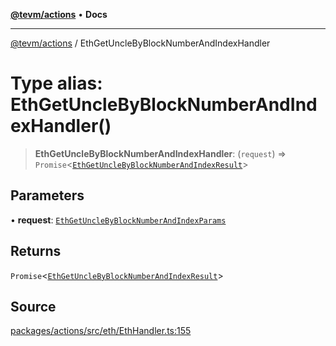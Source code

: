 [**@tevm/actions**](../README.md) • **Docs**

***

[@tevm/actions](../globals.md) / EthGetUncleByBlockNumberAndIndexHandler

# Type alias: EthGetUncleByBlockNumberAndIndexHandler()

> **EthGetUncleByBlockNumberAndIndexHandler**: (`request`) => `Promise`\<[`EthGetUncleByBlockNumberAndIndexResult`](EthGetUncleByBlockNumberAndIndexResult.md)\>

## Parameters

• **request**: [`EthGetUncleByBlockNumberAndIndexParams`](EthGetUncleByBlockNumberAndIndexParams.md)

## Returns

`Promise`\<[`EthGetUncleByBlockNumberAndIndexResult`](EthGetUncleByBlockNumberAndIndexResult.md)\>

## Source

[packages/actions/src/eth/EthHandler.ts:155](https://github.com/evmts/tevm-monorepo/blob/main/packages/actions/src/eth/EthHandler.ts#L155)
